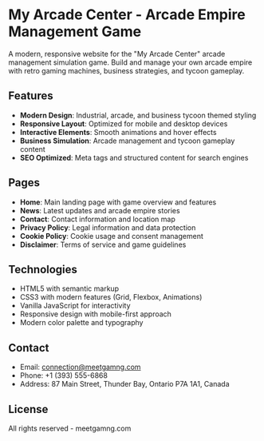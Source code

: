 # My Arcade Center - Arcade Empire Management Game

A modern, responsive website for the "My Arcade Center" arcade management simulation game. Build and manage your own arcade empire with retro gaming machines, business strategies, and tycoon gameplay.

## Features

- **Modern Design**: Industrial, arcade, and business tycoon themed styling
- **Responsive Layout**: Optimized for mobile and desktop devices
- **Interactive Elements**: Smooth animations and hover effects
- **Business Simulation**: Arcade management and tycoon gameplay content
- **SEO Optimized**: Meta tags and structured content for search engines

## Pages

- **Home**: Main landing page with game overview and features
- **News**: Latest updates and arcade empire stories
- **Contact**: Contact information and location map
- **Privacy Policy**: Legal information and data protection
- **Cookie Policy**: Cookie usage and consent management
- **Disclaimer**: Terms of service and game guidelines

## Technologies

- HTML5 with semantic markup
- CSS3 with modern features (Grid, Flexbox, Animations)
- Vanilla JavaScript for interactivity
- Responsive design with mobile-first approach
- Modern color palette and typography

## Contact

- Email: connection@meetgamng.com
- Phone: +1 (393) 555-6868
- Address: 87 Main Street, Thunder Bay, Ontario P7A 1A1, Canada

## License

All rights reserved - meetgamng.com

